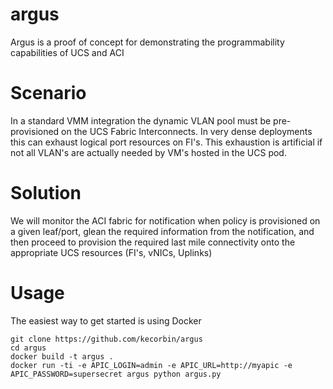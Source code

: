 # argus

Argus is a proof of concept for demonstrating the programmability capabilities of UCS and ACI


# Scenario

In a standard VMM integration the dynamic VLAN pool must be pre-provisioned on the UCS Fabric
Interconnects. In very dense deployments this can exhaust logical port resources on FI's.  This exhaustion
is artificial if not all VLAN's are actually needed by VM's hosted in the UCS pod.


# Solution

We will monitor the ACI fabric for notification when policy is provisioned on a given leaf/port, glean
the required information from the notification, and then proceed to provision the required last
mile connectivity onto the appropriate UCS resources (FI's, vNICs, Uplinks)


# Usage

The easiest way to get started is using Docker

```
git clone https://github.com/kecorbin/argus
cd argus
docker build -t argus .
docker run -ti -e APIC_LOGIN=admin -e APIC_URL=http://myapic -e APIC_PASSWORD=supersecret argus python argus.py

```


